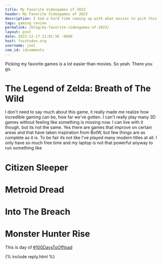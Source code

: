 ```yaml
---
title: My Favorite Videogames of 2023
header: My Favorite Videogames of 2023
description: I had a hard time coming up with what movies to pick this year, so I decided to go for videogames instead and post my favorite movies later on
tags: gaming review
permalink: /blog/my-favorite-videogames-of-2023/
layout: post
date: 2023-12-17 21:01:56 -0600
host: fosstodon.org
username: joel
com_id: idcomments
---
```


Picking my favorite games is a lot easier than movies. So yeah. There you go.

# The Legend of Zelda: Breath of The Wild

I don't need to say much about this game, it really made me realize how incredible gaming can be, how far we've gotten. I can't really play many 3D games without feeling like something is missing now. I can live with it though, but its not the same. Yes there are games that improve on certain areas and that have taken inspiration from BotW, but few things are as complete as it is. To be fair its not like I've played many modern titles at all. I only have so much free time and my laptop is not that powerful anyway to run something like


# Citizen Sleeper

# Metroid Dread

# Into The Breach

# Monster Hunter Rise


This is day of [#100DaysToOffload](https://100daystooffload.com)





{% include reply.html %}

